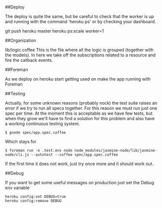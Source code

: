 ##Deploy

The deploy is quite the same, but be careful to check that the worker is up and running
with the command 'heroku ps' or by checking your dashboard.

git push heroku master
heroku ps:scale worker=1

##Organization

lib/logic.coffee This is the file where all the logic is grouped (together with
the models). In here we take off the subscriptions related to a resource and fire
the callback events.

##Foreman

As we deploy on heroku start getting used on make the app running with Foreman

##Testing

Actually, for some unknown reasons (probably nock) the test suite raises
an error if we try to run all specs together. For this reason we must run
just one spec per time. At the moment this is acceptable as we have few
tests, but when they grow we'll have to find a solution for this problem
and also have a working continuous testing system.

    $ gnode spec/app.spec.coffee

Which stays for

    $ foreman run -e .test.env node node_modules/jasmine-node/lib/jasmine-node/cli.js --autotest --coffee spec/app.spec.coffee

If the first time it does not work, just try once more and it should work out.

##Debug

If you want to get some useful messages on production just set the Debug env variable

    heroku config:set DEBUG=true
    heroku config:remove DEBUG
